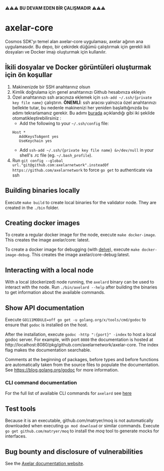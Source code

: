 ⚠️⚠️⚠️ **BU DEVAM EDEN BİR ÇALIŞMADIR** ⚠️⚠️⚠️

# axelar-core

Cosmos SDK'yı temel alan axelar-core uygulaması, axelar ağının ana uygulamasıdır. Bu depo, bir çekirdek düğümü çalıştırmak için gerekli ikili dosyaları ve Docker imajı oluşturmak için kullanılır.

## İkili dosyalar ve Docker görüntüleri oluşturmak için ön koşullar

1. Makinenizde bir SSH anahtarınız olsun
2. Kimlik doğrulama için genel anahtarınızı Github hesabınıza ekleyin
3. Özel anahtarınızı ssh aracınıza eklemek için `ssh-add ~/.ssh/{private key file name}` çalıştırın. **ÖNEMLİ**: ssh aracısı yalnızca özel anahtarınızı bellekte tutar, bu nedenle makinenizi her yeniden başlattığınızda bu adımı tekrarlamanız gerekir. Bu adımı [burada](https://apple.stackexchange.com/questions/254468/macos-sierra-doesn-t-seem-to-remember-ssh-keys-between-reboots/264974#264974) açıklandığı gibi iki şekilde otomatikleştirebilirsiniz :
    * Add the following to your `~/.ssh/config` file:
    ```
    Host *
       AddKeysToAgent yes
       UseKeychain yes     
    ```
    * Add `ssh-add ~/.ssh/{private key file name} &>/dev/null` in your shell's .rc file (eg. `~/.bash_profile`).
4. Run `git config --global url."git@github.com:axelarnetwork".insteadOf https://github.com/axelarnetwork` to
   force `go get` to authenticate via ssh

## Building binaries locally

Execute `make build` to create local binaries for the validator node. They are created in the `./bin` folder.

## Creating docker images

To create a regular docker image for the node, execute `make docker-image`. This creates the image axelar/core:
latest.

To create a docker image for debugging (with [delve](https://github.com/go-delve/delve)),
execute `make docker-image-debug`. This creates the image axelar/core-debug:latest.

## Interacting with a local node

With a local (dockerized) node running, the `axelard` binary can be used to interact with the node.
Run `./bin/axelard --help` after building the binaries to get information about the available commands.

## Show API documentation

Execute `GO111MODULE=off go get -u golang.org/x/tools/cmd/godoc` to ensure that `godoc` is installed on the host.

After the installation, execute `godoc -http ":{port}" -index` to host a local godoc server. For example, with
port `8080` the documentation is hosted at
http://localhost:8080/pkg/github.com/axelarnetwork/axelar-core. The index flag makes the documentation searchable.

Comments at the beginning of packages, before types and before functions are automatically taken from the source files
to populate the documentation. See https://blog.golang.org/godoc for more information.

### CLI command documentation

For the full list of available CLI commands for `axelard` see [here](docs/cli/toc.md)

## Test tools

Because it is an executable, github.com/matryer/moq is not automatically downloaded when executing ``go mod download``
or similar commands. Execute ``go get github.com/matryer/moq`` to install the _moq_ tool to generate mocks for
interfaces.

## Bug bounty and disclosure of vulnerabilities

See the [Axelar documentation website](https://docs.axelar.dev/#/bug-bounty).
